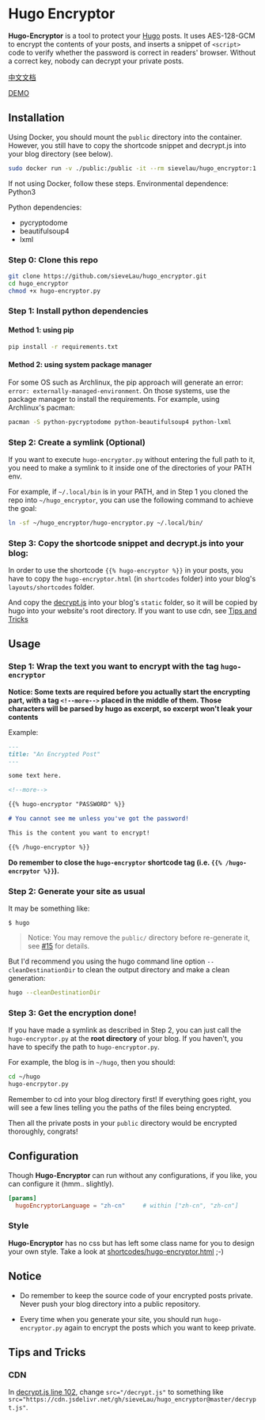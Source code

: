 # Hugo Encryptor

**Hugo-Encryptor** is a tool to protect your [Hugo](https://gohugo.io) posts. It uses AES-128-GCM to encrypt the contents of your posts, and inserts a snippet of `<script>` code to verify whether the password is correct in readers' browser. Without a correct key, nobody can decrypt your private posts.

[中文文档](./README-zh_CN.md)

[DEMO](https://0n0.fun/post/2019/03/this-is-hugo-encryptor/)

## Installation

Using Docker, you should mount the `public` directory into the container. However, you still have to copy the shortcode snippet and decrypt.js into your blog directory (see below).

```bash
sudo docker run -v ./public:/public -it --rm sievelau/hugo_encryptor:1.0
```

If not using Docker, follow these steps. Environmental dependence: Python3

Python dependencies:

- pycryptodome
- beautifulsoup4
- lxml

### Step 0: Clone this repo

```bash
git clone https://github.com/sieveLau/hugo_encryptor.git
cd hugo_encryptor
chmod +x hugo-encryptor.py
```

### Step 1: Install python dependencies

#### Method 1: using pip

```bash
pip install -r requirements.txt
```

#### Method 2: using system package manager

For some OS such as Archlinux, the pip approach will generate an error: `error: externally-managed-environment`. On those systems, use the package manager to install the requirements. For example, using Archlinux's pacman:

```bash
pacman -S python-pycryptodome python-beautifulsoup4 python-lxml
```

### Step 2: Create a symlink (Optional)

If you want to execute `hugo-encryptor.py` without entering the full path to it, you need to make a symlink to it inside one of the directories of your PATH env.

For example, if `~/.local/bin` is in your PATH, and in Step 1 you cloned the repo into `~/hugo_encryptor`, you can use the following command to achieve the goal:

```bash
ln -sf ~/hugo_encryptor/hugo-encryptor.py ~/.local/bin/
```

### Step 3: Copy the shortcode snippet and decrypt.js into your blog:

In order to use the shortcode `{{% hugo-encryptor %}}` in your posts, you have to copy the `hugo-encryptor.html` (in `shortcodes` folder) into your blog's `layouts/shortcodes` folder.

And copy the [decrypt.js](decrypt.js) into your blog's `static` folder, so it will be copied by hugo into your website's root directory. If you want to use cdn, see [Tips and Tricks](#cdn)

## Usage

### Step 1: Wrap the text you want to encrypt with the tag `hugo-encryptor`

**Notice: Some texts are required before you actually start the encrypting part, with a tag `<!--more-->` placed in the middle of them. Those characters will be parsed by hugo as excerpt, so excerpt won't leak your contents**

Example:

```markdown
---
title: "An Encrypted Post"
---

some text here.

<!--more-->

{{% hugo-encryptor "PASSWORD" %}}

# You cannot see me unless you've got the password!

This is the content you want to encrypt!

{{% /hugo-encryptor %}}
```

**Do remember to close the `hugo-encryptor` shortcode tag (i.e. `{{% /hugo-encrpytor %}}`).**

### Step 2: Generate your site as usual

It may be something like:

    $ hugo

> Notice: You may remove the `public/` directory before re-generate it, see [#15](https://github.com/Li4n0/hugo_encryptor/issues/15#issuecomment-826044272) for details.

But I'd recommend you using the hugo command line option `--cleanDestinationDir` to clean the output directory and make a clean generation:

```bash
hugo --cleanDestinationDir
```

### Step 3: Get the encryption done!

If you have made a symlink as described in Step 2, you can just call the `hugo-encryptor.py` at the **root directory** of your blog. If you haven't, you have to specify the path to `hugo-encryptor.py`.

For example, the blog is in `~/hugo`, then you should:

```bash
cd ~/hugo
hugo-encrpytor.py
```

Remember to cd into your blog directory first! If everything goes right, you will see a few lines telling you the paths of the files being encrypted.

Then all the private posts in your `public` directory would be encrypted thoroughly, congrats!

## Configuration

Though **Hugo-Encryptor** can run without any configurations, if you like, you can configure it (hmm.. slightly).

```toml
[params]
  hugoEncryptorLanguage = "zh-cn"     # within ["zh-cn", "zh-cn"]
```

### Style

**Hugo-Encryptor** has no css but has left some class name for you to design your own style. Take a look at [shortcodes/hugo-encryptor.html](shortcodes/hugo-encryptor.html) ;-)

## Notice

- Do remember to keep the source code of your encrypted posts private. Never push your blog directory into a public repository.

- Every time when you generate your site, you should run `hugo-encryptor.py` again to encrypt the posts which you want to keep private.

## Tips and Tricks

### CDN

In [decrypt.js line 102](https://github.com/sieveLau/hugo_encryptor/blob/master/hugo-encryptor.py#L102), change `src="/decrypt.js"` to something like `src="https://cdn.jsdelivr.net/gh/sieveLau/hugo_encryptor@master/decrypt.js"`.
